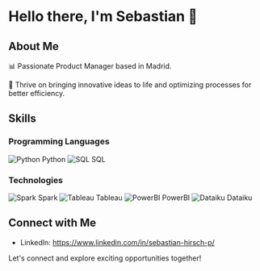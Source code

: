 # Hello there, I'm Sebastian 👋 

## About Me

📊 Passionate Product Manager based in Madrid. 

🚀 Thrive on bringing innovative ideas to life and optimizing processes for better efficiency.

## Skills

### Programming Languages
![Python](https://img.shields.io/badge/Python-3776AB?style=for-the-badge&logo=python&logoColor=white) Python
![SQL](https://img.shields.io/badge/SQL-4CAF50?style=for-the-badge&logo=sql&logoColor=white) SQL

### Technologies
![Spark](https://img.shields.io/badge/Spark-E25A1C?style=for-the-badge&logo=apache%20spark&logoColor=white) Spark
![Tableau](https://img.shields.io/badge/Tableau-E97627?style=for-the-badge&logo=tableau&logoColor=white) Tableau
![PowerBI](https://img.shields.io/badge/PowerBI-800080?style=for-the-badge&logo=powerbi&logoColor=white) PowerBI
![Dataiku](https://img.shields.io/badge/Dataiku-008DBB?style=for-the-badge&logo=dataiku&logoColor=white) Dataiku

## Connect with Me
- LinkedIn: https://www.linkedin.com/in/sebastian-hirsch-p/
  
Let's connect and explore exciting opportunities together!
